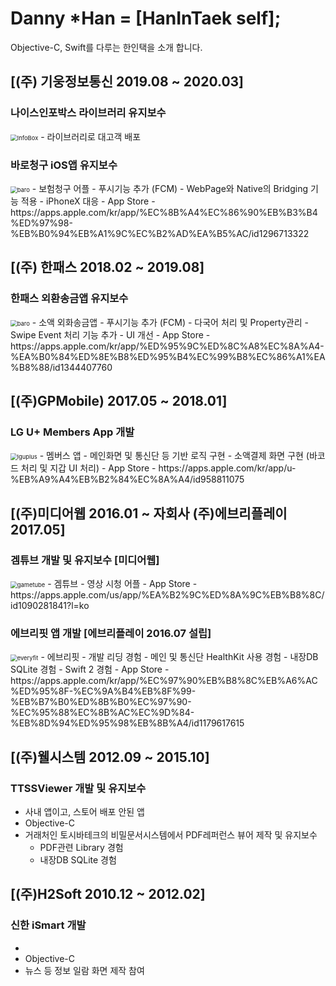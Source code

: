 # Danny *Han = [HanInTaek self];

Objective-C, Swift를 다루는 한인택을 소개 합니다.

## [(주) 기웅정보통신 2019.08 ~ 2020.03]

### 나이스인포박스 라이브러리 유지보수
<img src="https://darkhani.github.io/Myself/InfoBox.png" alt="InfoBox" style="zoom:67%;" />
- 라이브러리로 대고객 배포

### 바로청구 iOS앱 유지보수
<img src="https://darkhani.github.io/Myself/baro.png" alt="baro" style="zoom:67%;" />
- 보험청구 어플
    - 푸시기능 추가 (FCM)
    - WebPage와 Native의 Bridging 기능 적용 
    - iPhoneX 대응
- App Store
    - https://apps.apple.com/kr/app/%EC%8B%A4%EC%86%90%EB%B3%B4%ED%97%98-%EB%B0%94%EB%A1%9C%EC%B2%AD%EA%B5%AC/id1296713322

## [(주) 한패스 2018.02 ~ 2019.08]

### 한패스 외환송금앱 유지보수
<img src="https://darkhani.github.io/Myself/hanpass.png" alt="baro" style="zoom:67%;" />
- 소액 외화송금앱
    - 푸시기능 추가 (FCM)
    - 다국어 처리 및 Property관리
    - Swipe Event 처리 기능 추가
    - UI 개선
- App Store
    - https://apps.apple.com/kr/app/%ED%95%9C%ED%8C%A8%EC%8A%A4-%EA%B0%84%ED%8E%B8%ED%95%B4%EC%99%B8%EC%86%A1%EA%B8%88/id1344407760

## [(주)GPMobile) 2017.05 ~ 2018.01]

### LG U+ Members App 개발
<img src="https://darkhani.github.io/Myself/lguplus.png" alt="lguplus" style="zoom:67%;" />
- 멤버스 앱
    - 메인화면 및 통신단 등 기반 로직 구현
    - 소액결제 화면 구현 (바코드 처리 및 지갑 UI 처리)
- App Store
  - https://apps.apple.com/kr/app/u-%EB%A9%A4%EB%B2%84%EC%8A%A4/id958811075

## [(주)미디어웹 2016.01 ~ 자회사 (주)에브리플레이 2017.05]

### 겜튜브 개발 및 유지보수 [미디어웹]
<img src="https://darkhani.github.io/Myself/gametube.png" alt="gametube" style="zoom:67%;" />
- 겜튜브
    - 영상 시청 어플
- App Store
    - https://apps.apple.com/us/app/%EA%B2%9C%ED%8A%9C%EB%B8%8C/id1090281841?l=ko


### 에브리핏 앱 개발 [에브리플레이 2016.07 설립]
<img src="https://darkhani.github.io/Myself/everyfit.png" alt="everyfit" style="zoom:67%;" />
- 에브리핏
    - 개발 리딩 경험
    - 메인 및 통신단 HealthKit 사용 경험
    - 내장DB SQLite 경험
    - Swift 2 경험
- App Store
    - https://apps.apple.com/kr/app/%EC%97%90%EB%B8%8C%EB%A6%AC%ED%95%8F-%EC%9A%B4%EB%8F%99-%EB%B7%B0%ED%8B%B0%EC%97%90-%EC%95%88%EC%8B%AC%EC%9D%84-%EB%8D%94%ED%95%98%EB%8B%A4/id1179617615

## [(주)웰시스템 2012.09 ~ 2015.10]
### TTSSViewer 개발 및 유지보수
- 사내 앱이고, 스토어 배포 안된 앱
- Objective-C
- 거래처인 토시바테크의 비밀문서시스템에서 PDF레퍼런스 뷰어 제작 및 유지보수
    - PDF관련 Library 경험 
    - 내장DB SQLite 경험

## [(주)H2Soft 2010.12 ~ 2012.02]
### 신한 iSmart 개발
- 
- Objective-C
- 뉴스 등 정보 일람 화면 제작 참여

